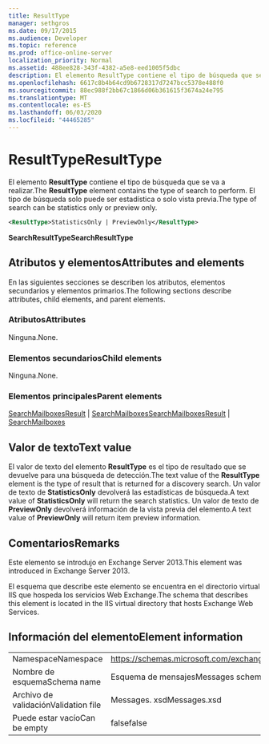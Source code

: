 ```yaml
---
title: ResultType
manager: sethgros
ms.date: 09/17/2015
ms.audience: Developer
ms.topic: reference
ms.prod: office-online-server
localization_priority: Normal
ms.assetid: 488ee828-343f-4382-a5e8-eed1005f5dbc
description: El elemento ResultType contiene el tipo de búsqueda que se va a realizar. El tipo de búsqueda solo puede ser estadística o solo vista previa.
ms.openlocfilehash: 6617c8b4b64cd9b6728317d7247bcc5378e488f0
ms.sourcegitcommit: 88ec988f2bb67c1866d06b361615f3674a24e795
ms.translationtype: MT
ms.contentlocale: es-ES
ms.lasthandoff: 06/03/2020
ms.locfileid: "44465285"
---
```

# <a name="resulttype"></a><span data-ttu-id="b0119-104">ResultType</span><span class="sxs-lookup"><span data-stu-id="b0119-104">ResultType</span></span>

<span data-ttu-id="b0119-105">El elemento **ResultType** contiene el tipo de búsqueda que se va a realizar.</span><span class="sxs-lookup"><span data-stu-id="b0119-105">The **ResultType** element contains the type of search to perform.</span></span> <span data-ttu-id="b0119-106">El tipo de búsqueda solo puede ser estadística o solo vista previa.</span><span class="sxs-lookup"><span data-stu-id="b0119-106">The type of search can be statistics only or preview only.</span></span> 
  
```XML
<ResultType>StatisticsOnly | PreviewOnly</ResultType>
```

 <span data-ttu-id="b0119-107">**SearchResultType**</span><span class="sxs-lookup"><span data-stu-id="b0119-107">**SearchResultType**</span></span>
## <a name="attributes-and-elements"></a><span data-ttu-id="b0119-108">Atributos y elementos</span><span class="sxs-lookup"><span data-stu-id="b0119-108">Attributes and elements</span></span>

<span data-ttu-id="b0119-109">En las siguientes secciones se describen los atributos, elementos secundarios y elementos primarios.</span><span class="sxs-lookup"><span data-stu-id="b0119-109">The following sections describe attributes, child elements, and parent elements.</span></span>
  
### <a name="attributes"></a><span data-ttu-id="b0119-110">Atributos</span><span class="sxs-lookup"><span data-stu-id="b0119-110">Attributes</span></span>

<span data-ttu-id="b0119-111">Ninguna.</span><span class="sxs-lookup"><span data-stu-id="b0119-111">None.</span></span>
  
### <a name="child-elements"></a><span data-ttu-id="b0119-112">Elementos secundarios</span><span class="sxs-lookup"><span data-stu-id="b0119-112">Child elements</span></span>

<span data-ttu-id="b0119-113">Ninguna.</span><span class="sxs-lookup"><span data-stu-id="b0119-113">None.</span></span>
  
### <a name="parent-elements"></a><span data-ttu-id="b0119-114">Elementos principales</span><span class="sxs-lookup"><span data-stu-id="b0119-114">Parent elements</span></span>

<span data-ttu-id="b0119-115">[SearchMailboxesResult](searchmailboxesresult.md)  |  [SearchMailboxes](searchmailboxes.md)</span><span class="sxs-lookup"><span data-stu-id="b0119-115">[SearchMailboxesResult](searchmailboxesresult.md) | [SearchMailboxes](searchmailboxes.md)</span></span>
  
## <a name="text-value"></a><span data-ttu-id="b0119-116">Valor de texto</span><span class="sxs-lookup"><span data-stu-id="b0119-116">Text value</span></span>

<span data-ttu-id="b0119-117">El valor de texto del elemento **ResultType** es el tipo de resultado que se devuelve para una búsqueda de detección.</span><span class="sxs-lookup"><span data-stu-id="b0119-117">The text value of the **ResultType** element is the type of result that is returned for a discovery search.</span></span> <span data-ttu-id="b0119-118">Un valor de texto de **StatisticsOnly** devolverá las estadísticas de búsqueda.</span><span class="sxs-lookup"><span data-stu-id="b0119-118">A text value of **StatisticsOnly** will return the search statistics.</span></span> <span data-ttu-id="b0119-119">Un valor de texto de **PreviewOnly** devolverá información de la vista previa del elemento.</span><span class="sxs-lookup"><span data-stu-id="b0119-119">A text value of **PreviewOnly** will return item preview information.</span></span> 
  
## <a name="remarks"></a><span data-ttu-id="b0119-120">Comentarios</span><span class="sxs-lookup"><span data-stu-id="b0119-120">Remarks</span></span>

<span data-ttu-id="b0119-121">Este elemento se introdujo en Exchange Server 2013.</span><span class="sxs-lookup"><span data-stu-id="b0119-121">This element was introduced in Exchange Server 2013.</span></span>
  
<span data-ttu-id="b0119-122">El esquema que describe este elemento se encuentra en el directorio virtual IIS que hospeda los servicios Web Exchange.</span><span class="sxs-lookup"><span data-stu-id="b0119-122">The schema that describes this element is located in the IIS virtual directory that hosts Exchange Web Services.</span></span>
  
## <a name="element-information"></a><span data-ttu-id="b0119-123">Información del elemento</span><span class="sxs-lookup"><span data-stu-id="b0119-123">Element information</span></span>

|||
|:-----|:-----|
|<span data-ttu-id="b0119-124">Namespace</span><span class="sxs-lookup"><span data-stu-id="b0119-124">Namespace</span></span>  <br/> |https://schemas.microsoft.com/exchange/services/2006/messages  <br/> |
|<span data-ttu-id="b0119-125">Nombre de esquema</span><span class="sxs-lookup"><span data-stu-id="b0119-125">Schema name</span></span>  <br/> |<span data-ttu-id="b0119-126">Esquema de mensajes</span><span class="sxs-lookup"><span data-stu-id="b0119-126">Messages schema</span></span>  <br/> |
|<span data-ttu-id="b0119-127">Archivo de validación</span><span class="sxs-lookup"><span data-stu-id="b0119-127">Validation file</span></span>  <br/> |<span data-ttu-id="b0119-128">Messages. xsd</span><span class="sxs-lookup"><span data-stu-id="b0119-128">Messages.xsd</span></span>  <br/> |
|<span data-ttu-id="b0119-129">Puede estar vacío</span><span class="sxs-lookup"><span data-stu-id="b0119-129">Can be empty</span></span>  <br/> |<span data-ttu-id="b0119-130">false</span><span class="sxs-lookup"><span data-stu-id="b0119-130">false</span></span>  <br/> |
   

